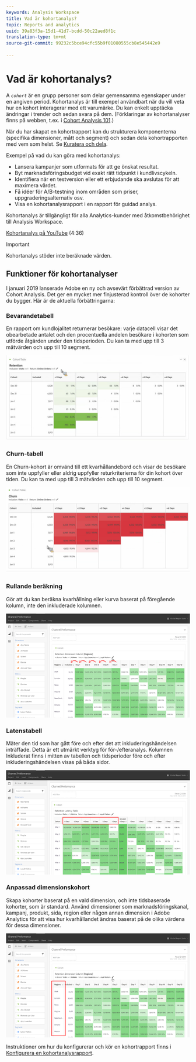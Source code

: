 ```yaml
---
keywords: Analysis Workspace
title: Vad är kohortanalys?
topic: Reports and analytics
uuid: 39a83f3a-15d1-41d7-bcdd-50c22aed8f1c
translation-type: tm+mt
source-git-commit: 99232c5bce94cfc55b9f01080555cb8e545442e9

---
```



# Vad är kohortanalys?

A *`cohort`* är en grupp personer som delar gemensamma egenskaper under en angiven period. Kohortanalys är till exempel användbart när du vill veta hur en kohort interagerar med ett varumärke. Du kan enkelt upptäcka ändringar i trender och sedan svara på dem. (Förklaringar av kohortanalyser finns på webben, t.ex. i [Cohort Analysis 101](https://en.wikipedia.org/wiki/Cohort_analysis).)

När du har skapat en kohortrapport kan du strukturera komponenterna (specifika dimensioner, mått och segment) och sedan dela kohortrapporten med vem som helst. Se [Kuratera och dela](/help/analyze/analysis-workspace/curate-share/curate.md).

Exempel på vad du kan göra med kohortanalys:

* Lansera kampanjer som utformats för att ge önskat resultat.
* Byt marknadsföringsbudget vid exakt rätt tidpunkt i kundlivscykeln.
* Identifiera när en testversion eller ett erbjudande ska avslutas för att maximera värdet.
* Få idéer för A/B-testning inom områden som priser, uppgraderingsalternativ osv.
* Visa en kohortanalysrapport i en rapport för guidad analys.

Kohortanalys är tillgängligt för alla Analytics-kunder med åtkomstbehörighet till Analysis Workspace.

[Kohortanalys på YouTube](https://www.youtube.com/watch?v=kqOIYrvV-co&amp;index=45&amp;list=PL2tCx83mn7GuNnQdYGOtlyCu0V5mEZ8sS) (4:36)

>[!IMPORTANT]
>
>Kohortanalys stöder inte beräknade värden.

## Funktioner för kohortanalyser

I januari 2019 lanserade Adobe en ny och avsevärt förbättrad version av Cohort Analysis. Det ger en mycket mer finjusterad kontroll över de kohorter du bygger. Här är de aktuella förbättringarna:

### Bevarandetabell

En rapport om kundlojalitet returnerar besökare: varje datacell visar det obearbetade antalet och den procentuella andelen besökare i kohorten som utförde åtgärden under den tidsperioden. Du kan ta med upp till 3 mätvärden och upp till 10 segment.

![](assets/retention-report.png)

### Churn-tabell

En Churn-kohort är omvänd till ett kvarhållandebord och visar de besökare som inte uppfyller eller aldrig uppfyller returkriterierna för din kohort över tiden. Du kan ta med upp till 3 mätvärden och upp till 10 segment.

![](assets/churn-report.png)

### Rullande beräkning

Gör att du kan beräkna kvarhållning eller kurva baserat på föregående kolumn, inte den inkluderade kolumnen.

![](assets/cohort-rolling-calculation.png)

### Latenstabell

Mäter den tid som har gått före och efter det att inkluderingshändelsen inträffade. Detta är ett utmärkt verktyg för för-/efteranalys. Kolumnen Inkluderat finns i mitten av tabellen och tidsperioder före och efter inkluderingshändelsen visas på båda sidor.

![](assets/cohort-latency.png)

### Anpassad dimensionskohort

Skapa kohorter baserat på en vald dimension, och inte tidsbaserade kohorter, som är standard. Använd dimensioner som marknadsföringskanal, kampanj, produkt, sida, region eller någon annan dimension i Adobe Analytics för att visa hur kvarhållandet ändras baserat på de olika värdena för dessa dimensioner.

![](assets/cohort-customizable-cohort-row.png)

Instruktioner om hur du konfigurerar och kör en kohortrapport finns i [Konfigurera en kohortanalysrapport](/help/analyze/analysis-workspace/visualizations/cohort-table/t-cohort.md).

